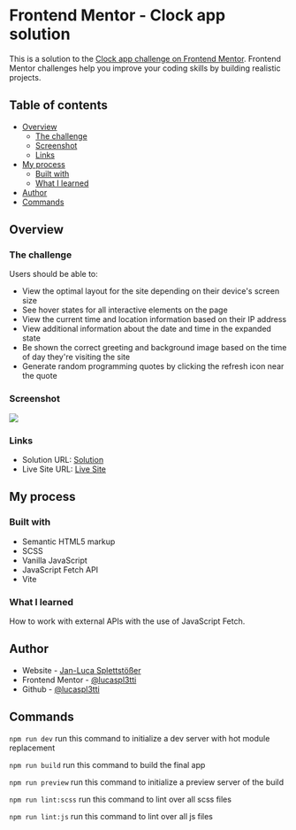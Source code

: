 # Frontend Mentor - Clock app solution

This is a solution to the [Clock app challenge on Frontend Mentor](https://www.frontendmentor.io/challenges/clock-app-LMFaxFwrM). Frontend Mentor challenges help you improve your coding skills by building realistic projects.

## Table of contents

- [Overview](#overview)
  - [The challenge](#the-challenge)
  - [Screenshot](#screenshot)
  - [Links](#links)
- [My process](#my-process)
  - [Built with](#built-with)
  - [What I learned](#what-i-learned)
- [Author](#author)
- [Commands](#commands)

## Overview

### The challenge

Users should be able to:

- View the optimal layout for the site depending on their device's screen size
- See hover states for all interactive elements on the page
- View the current time and location information based on their IP address
- View additional information about the date and time in the expanded state
- Be shown the correct greeting and background image based on the time of day they're visiting the site
- Generate random programming quotes by clicking the refresh icon near the quote

### Screenshot

![](./screenshot.png)

### Links

- Solution URL: [Solution](https://your-solution-url.com)
- Live Site URL: [Live Site](https://jls-clock-app.netlify.app)

## My process

### Built with

- Semantic HTML5 markup
- SCSS
- Vanilla JavaScript
- JavaScript Fetch API
- Vite

### What I learned

How to work with external APIs with the use of JavaScript Fetch.

## Author

- Website - [Jan-Luca Splettstößer](https://www.spletti.info)
- Frontend Mentor - [@lucaspl3tti](https://www.frontendmentor.io/profile/lucaspl3tti)
- Github - [@lucaspl3tti](https://github.com/lucaspl3tti)

## Commands
`npm run dev` run this command to initialize a dev server with hot module replacement

`npm run build` run this command to build the final app

`npm run preview` run this command to initialize a preview server of the build

`npm run lint:scss` run this command to lint over all scss files

`npm run lint:js` run this command to lint over all js files
